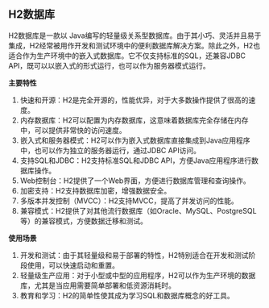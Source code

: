 ## H2数据库

H2数据库是一款以 Java编写的轻量级关系型数据库。由于其小巧、灵活并且易于集成，H2经常被用作开发和测试环境中的便利数据库解决方案。除此之外，H2也适合作为生产环境中的嵌入式数据库。它不仅支持标准的SQL，还兼容JDBC API，既可以以嵌入式的形式运行，也可以作为服务器模式运行。

**主要特性**
1. 快速和开源：H2是完全开源的，性能优异，对于大多数操作提供了很高的速度。
2. 内存数据库：H2可以配置为内存数据库，这意味着数据库完全存储在内存中，可以提供非常快的访问速度。
3. 嵌入式和服务器模式：H2可以作为嵌入式数据库直接集成到Java应用程序中，也可以作为独立的服务器运行，通过JDBC API访问。
4. 支持SQL和JDBC：H2支持标准SQL和JDBC API，方便Java应用程序进行数据库操作。
5. Web控制台：H2提供了一个Web界面，方便进行数据库管理和查询操作。
6. 加密支持：H2支持数据库加密，增强数据安全。
7. 多版本并发控制（MVCC）：H2支持MVCC，提高了并发访问的性能。
8. 兼容模式：H2提供了对其他流行数据库（如Oracle、MySQL、PostgreSQL等）的兼容模式，方便数据迁移和测试。

**使用场景**
1. 开发和测试：由于其轻量级和易于部署的特性，H2特别适合在开发和测试阶段使用，可以快速启动和重置。
2. 轻量级生产应用：对于小型或中型的应用程序，H2可以作为生产环境的数据库，尤其是当应用需要简单部署和低资源消耗时。
3. 教育和学习：H2的简单性使其成为学习SQL和数据库概念的好工具。

